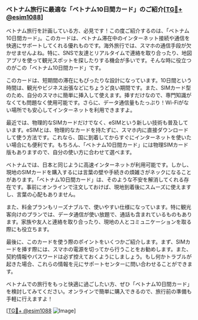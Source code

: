 ### ベトナム旅行に最適な「ベトナム10日間カード」のご紹介[[TG💪+ @esim1088](https://t.me/s/esim1088)]

ベトナム旅行を計画している方、必見です！この度ご紹介するのは、「ベトナム10日間カード」。このカードは、ベトナム滞在中のインターネット接続や通信を快適にサポートしてくれる優れものです。海外旅行では、スマホの通信手段が欠かせませんよね。特に、SNSで友達とリアルタイムで連絡を取り合ったり、地図アプリを使って観光スポットを探したりする機会が多いです。そんな時に役立つのがこの「ベトナム10日間カード」です。

このカードは、短期間の滞在にもぴったりな設計になっています。10日間という時間は、観光やビジネス出張などにちょうど良い期間です。また、SIMカード型のため、自分のスマホに簡単に挿入して使えます。挿すだけなので、専門知識がなくても問題なく使用可能です。さらに、データ通信量もたっぷり！Wi-Fiがない場所でも安心してインターネットを利用できますよ。

最近では、物理的なSIMカードだけでなく、eSIMという新しい技術も普及しています。eSIMとは、物理的なカードを持たずに、スマホ内に直接ダウンロードして使う方法です。これなら、国に到着してからすぐにインターネットを使いたい場合にも便利です。もちろん、「ベトナム10日間カード」には物理SIMカード版もありますので、自分の使い方に合わせて選べます。

ベトナムでは、日本と同じように高速インターネットが利用可能です。しかし、現地のSIMカードを購入するには言葉の壁や手続きの煩雑さがネックになることがあります。「ベトナム10日間カード」は、そのような不安を解消してくれる存在です。事前にオンラインで注文しておけば、現地到着後にスムーズに使えますし、言葉の心配もありません。

また、料金プランもリーズナブルで、使いやすい仕様になっています。特に観光客向けのプランでは、データ通信が使い放題で、通話も含まれているものもあります。家族や友人と連絡を取り合ったり、現地の人とコミュニケーションを取る際にも役立ちます。

最後に、このカードを使う際のポイントをいくつかご紹介します。まず、SIMカードを挿す際には、スマホの電源を切ってから行うことをお勧めします。また、契約情報やパスワードは必ず控えておくようにしましょう。もし何かトラブルが起きた場合、これらの情報を元にサポートセンターに問い合わせることができます。

ベトナムでの旅行をもっと快適に過ごしたい方、ぜひ「ベトナム10日間カード」を検討してみてください。オンラインで簡単に購入できるので、旅行前の準備も手軽に行えますよ！

[[TG💪+ @esim1088](https://t.me/s/esim1088) ![Image](https://i.postimg.cc/Y0z9fWf4/image.png)]